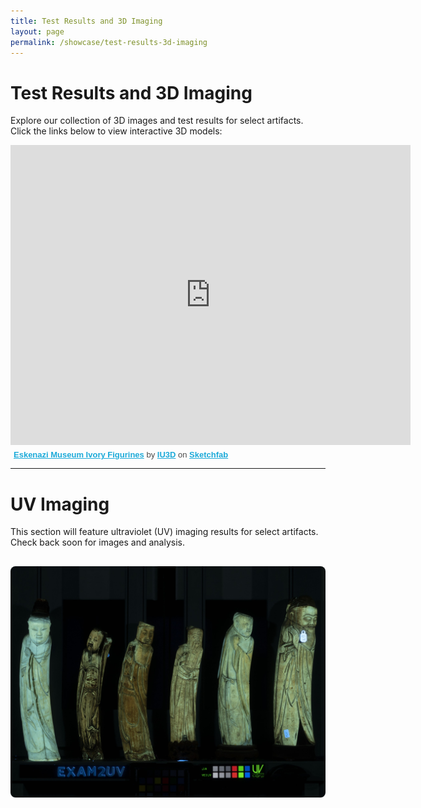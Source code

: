 ```yaml
---
title: Test Results and 3D Imaging
layout: page
permalink: /showcase/test-results-3d-imaging
---
```


# Test Results and 3D Imaging

Explore our collection of 3D images and test results for select artifacts. Click the links below to view interactive 3D models:

<!-- Embedded 3D model for Chinese Ivory Carving 1 -->
<iframe width="640" height="480" src="https://sketchfab.com/playlists/embed?collection=51bfbb36d7804d0eae12b55f42e81cba&autostart=0"
        title="Eskenazi Museum Ivory Figurines"
        frameborder="0"
        allowfullscreen
        mozallowfullscreen="true"
        webkitallowfullscreen="true"
        allow="autoplay; fullscreen; xr-spatial-tracking"
        xr-spatial-tracking
        execution-while-out-of-viewport
        execution-while-not-rendered
        web-share
    ></iframe>
<p style="font-family: sans-serif;font-size: 13px; font-weight: normal; margin: 5px; color: #4A4A4A;">
    <a href="https://sketchfab.com/IU3D/collections/eskenazi-museum-ivory-figurines-51bfbb36d7804d0eae12b55f42e81cba" target="_blank" rel="nofollow" style="font-weight: bold; color: #1CAAD9;">Eskenazi Museum Ivory Figurines</a>
    by <a href="https://sketchfab.com/IU3D" target="_blank" rel="nofollow" style="font-weight: bold; color: #1CAAD9;">IU3D</a>
    on <a href="https://sketchfab.com?utm_source=website&utm_medium=embed&utm_campaign=share-popup" target="_blank" rel="nofollow" style="font-weight: bold; color: #1CAAD9;">Sketchfab</a>
</p>

---

# UV Imaging

This section will feature ultraviolet (UV) imaging results for select artifacts. Check back soon for images and analysis.

<img src="/assets/img/UVivories.jpg" alt="UV Imaging of Ivories" style="max-width: 100%; height: auto; margin-top: 1rem; border-radius: 8px;">
